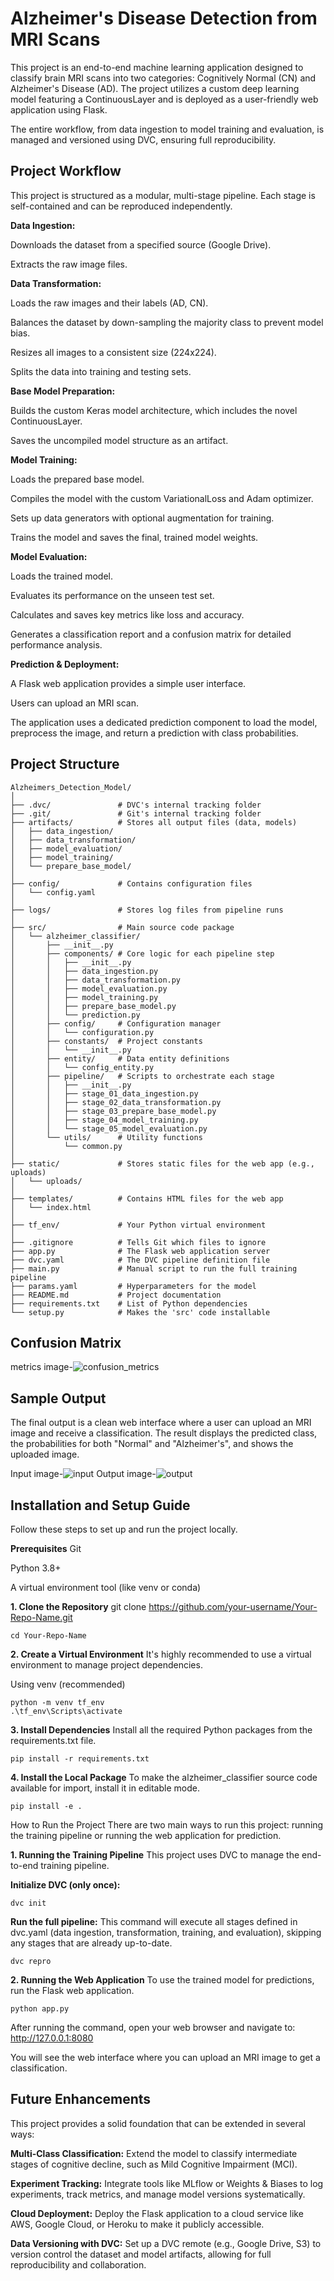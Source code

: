 # Alzheimer's Disease Detection from MRI Scans
This project is an end-to-end machine learning application designed to classify brain MRI scans into two categories: Cognitively Normal (CN) and Alzheimer's Disease (AD). The project utilizes a custom deep learning model featuring a ContinuousLayer and is deployed as a user-friendly web application using Flask.

The entire workflow, from data ingestion to model training and evaluation, is managed and versioned using DVC, ensuring full reproducibility.

## Project Workflow
This project is structured as a modular, multi-stage pipeline. Each stage is self-contained and can be reproduced independently.

**Data Ingestion:**

Downloads the dataset from a specified source (Google Drive).

Extracts the raw image files.

**Data Transformation:**

Loads the raw images and their labels (AD, CN).

Balances the dataset by down-sampling the majority class to prevent model bias.

Resizes all images to a consistent size (224x224).

Splits the data into training and testing sets.

**Base Model Preparation:** 

Builds the custom Keras model architecture, which includes the novel ContinuousLayer.

Saves the uncompiled model structure as an artifact.

**Model Training:**

Loads the prepared base model.

Compiles the model with the custom VariationalLoss and Adam optimizer.

Sets up data generators with optional augmentation for training.

Trains the model and saves the final, trained model weights.

**Model Evaluation:**

Loads the trained model.

Evaluates its performance on the unseen test set.

Calculates and saves key metrics like loss and accuracy.

Generates a classification report and a confusion matrix for detailed performance analysis.

**Prediction & Deployment:**

A Flask web application provides a simple user interface.

Users can upload an MRI scan.

The application uses a dedicated prediction component to load the model, preprocess the image, and return a prediction with class probabilities.
## Project Structure
```
Alzheimers_Detection_Model/
│
├── .dvc/               # DVC's internal tracking folder
├── .git/               # Git's internal tracking folder
├── artifacts/          # Stores all output files (data, models)
│   ├── data_ingestion/
│   ├── data_transformation/
│   ├── model_evaluation/
│   ├── model_training/
│   └── prepare_base_model/
│
├── config/             # Contains configuration files
│   └── config.yaml
│
├── logs/               # Stores log files from pipeline runs
│
├── src/                # Main source code package
│   └── alzheimer_classifier/
│       ├── __init__.py
│       ├── components/ # Core logic for each pipeline step
│       │   ├── __init__.py
│       │   ├── data_ingestion.py
│       │   ├── data_transformation.py
│       │   ├── model_evaluation.py
│       │   ├── model_training.py
│       │   ├── prepare_base_model.py
│       │   └── prediction.py
│       ├── config/     # Configuration manager
│       │   └── configuration.py
│       ├── constants/  # Project constants
│       │   └── __init__.py
│       ├── entity/     # Data entity definitions
│       │   └── config_entity.py
│       ├── pipeline/   # Scripts to orchestrate each stage
│       │   ├── __init__.py
│       │   ├── stage_01_data_ingestion.py
│       │   ├── stage_02_data_transformation.py
│       │   ├── stage_03_prepare_base_model.py
│       │   ├── stage_04_model_training.py
│       │   └── stage_05_model_evaluation.py
│       └── utils/      # Utility functions
│           └── common.py
│
├── static/             # Stores static files for the web app (e.g., uploads)
│   └── uploads/
│
├── templates/          # Contains HTML files for the web app
│   └── index.html
│
├── tf_env/             # Your Python virtual environment
│
├── .gitignore          # Tells Git which files to ignore
├── app.py              # The Flask web application server
├── dvc.yaml            # The DVC pipeline definition file
├── main.py             # Manual script to run the full training pipeline
├── params.yaml         # Hyperparameters for the model
├── README.md           # Project documentation
├── requirements.txt    # List of Python dependencies
└── setup.py            # Makes the 'src' code installable
```
## Confusion Matrix
metrics image-![confusion_metrics](confusion_matrix.png)


## Sample Output
The final output is a clean web interface where a user can upload an MRI image and receive a classification. The result displays the predicted class, the probabilities for both "Normal" and "Alzheimer's", and shows the uploaded image.

Input image-![input](input.jpg)
Output image-![output](output.png)

## Installation and Setup Guide
Follow these steps to set up and run the project locally.

**Prerequisites**
Git

Python 3.8+

A virtual environment tool (like venv or conda)

**1. Clone the Repository**
git clone https://github.com/your-username/Your-Repo-Name.git
```
cd Your-Repo-Name
```

**2. Create a Virtual Environment**
It's highly recommended to use a virtual environment to manage project dependencies.

 Using venv (recommended)
```
python -m venv tf_env
.\tf_env\Scripts\activate
```

**3. Install Dependencies** 
Install all the required Python packages from the requirements.txt file.
```
pip install -r requirements.txt
```
**4. Install the Local Package**
To make the alzheimer_classifier source code available for import, install it in editable mode.
```
pip install -e .
```
How to Run the Project
There are two main ways to run this project: running the training pipeline or running the web application for prediction.

**1. Running the Training Pipeline**
This project uses DVC to manage the end-to-end training pipeline.

**Initialize DVC (only once):**
```
dvc init
```
**Run the full pipeline:**
This command will execute all stages defined in dvc.yaml (data ingestion, transformation, training, and evaluation), skipping any stages that are already up-to-date.
```
dvc repro
```
**2. Running the Web Application**
To use the trained model for predictions, run the Flask web application.
```
python app.py
```
After running the command, open your web browser and navigate to:
http://127.0.0.1:8080

You will see the web interface where you can upload an MRI image to get a classification.

## Future Enhancements
This project provides a solid foundation that can be extended in several ways:

**Multi-Class Classification:** Extend the model to classify intermediate stages of cognitive decline, such as Mild Cognitive Impairment (MCI).

**Experiment Tracking:** Integrate tools like MLflow or Weights & Biases to log experiments, track metrics, and manage model versions systematically.

**Cloud Deployment:** Deploy the Flask application to a cloud service like AWS, Google Cloud, or Heroku to make it publicly accessible.

**Data Versioning with DVC:** Set up a DVC remote (e.g., Google Drive, S3) to version control the dataset and model artifacts, allowing for full reproducibility and collaboration.
